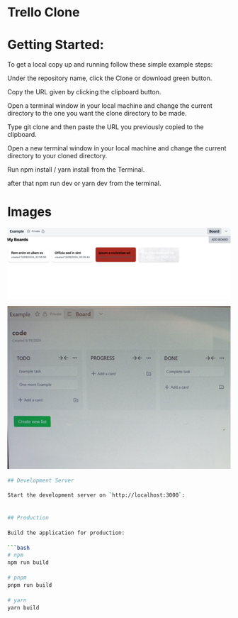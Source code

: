 # Trello Clone

# Getting Started:
To get a local copy up and running follow these simple example steps:

Under the repository name, click the Clone or download green button.

Copy the URL given by clicking the clipboard button.

Open a terminal window in your local machine and change the current directory to the one you want the clone directory to be made.

Type git clone and then paste the URL you previously copied to the clipboard.

Open a new terminal window in your local machine and change the current directory to your cloned directory.

Run npm install / yarn install from the Terminal.

after that npm run dev or yarn dev from the terminal.

# Images 

![home](./images/img1.png)

![home2](./IMG_20240919_153918_209~2.jpg)
```bash
## Development Server

Start the development server on `http://localhost:3000`:


## Production

Build the application for production:

```bash
# npm
npm run build

# pnpm
pnpm run build

# yarn
yarn build

```



